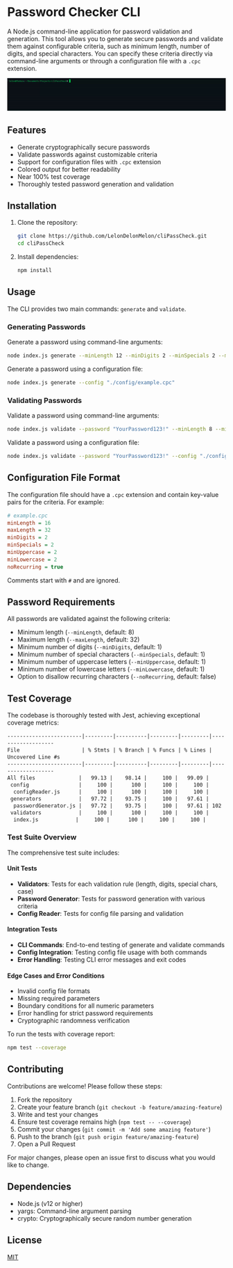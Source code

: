 # Password Checker CLI

A Node.js command-line application for password validation and generation. This tool allows you to generate secure passwords and validate them against configurable criteria, such as minimum length, number of digits, and special characters. You can specify these criteria directly via command-line arguments or through a configuration file with a `.cpc` extension.

![Password Checker CLI Demo](./assets/cpcdemo.gif)

## Features

- Generate cryptographically secure passwords
- Validate passwords against customizable criteria
- Support for configuration files with `.cpc` extension
- Colored output for better readability
- Near 100% test coverage
- Thoroughly tested password generation and validation

## Installation

1. Clone the repository:

   ```sh
   git clone https://github.com/LelonDelonMelon/cliPassCheck.git
   cd cliPassCheck
   ```

2. Install dependencies:

   ```sh
   npm install
   ```

## Usage

The CLI provides two main commands: `generate` and `validate`.

### Generating Passwords

Generate a password using command-line arguments:

```sh
node index.js generate --minLength 12 --minDigits 2 --minSpecials 2 --minUppercase 1 --minLowercase 1
```

Generate a password using a configuration file:

```sh
node index.js generate --config "./config/example.cpc"
```

### Validating Passwords

Validate a password using command-line arguments:

```sh
node index.js validate --password "YourPassword123!" --minLength 8 --minDigits 2 --minSpecials 1
```

Validate a password using a configuration file:

```sh
node index.js validate --password "YourPassword123!" --config "./config/example.cpc"
```

## Configuration File Format

The configuration file should have a `.cpc` extension and contain key-value pairs for the criteria. For example:

```ini
# example.cpc
minLength = 16
maxLength = 32
minDigits = 2
minSpecials = 2
minUppercase = 2
minLowercase = 2
noRecurring = true
```

Comments start with `#` and are ignored.

## Password Requirements

All passwords are validated against the following criteria:

- Minimum length (`--minLength`, default: 8)
- Maximum length (`--maxLength`, default: 32)
- Minimum number of digits (`--minDigits`, default: 1)
- Minimum number of special characters (`--minSpecials`, default: 1)
- Minimum number of uppercase letters (`--minUppercase`, default: 1)
- Minimum number of lowercase letters (`--minLowercase`, default: 1)
- Option to disallow recurring characters (`--noRecurring`, default: false)

## Test Coverage

The codebase is thoroughly tested with Jest, achieving exceptional coverage metrics:

```
------------------------|---------|----------|---------|---------|-------------------
File                    | % Stmts | % Branch | % Funcs | % Lines | Uncovered Line #s
------------------------|---------|----------|---------|---------|-------------------
All files              |   99.13 |    98.14 |     100 |   99.09 |
 config                |     100 |      100 |     100 |     100 |
  configReader.js      |     100 |      100 |     100 |     100 |
 generators            |   97.72 |    93.75 |     100 |   97.61 |
  passwordGenerator.js |   97.72 |    93.75 |     100 |   97.61 | 102
 validators            |     100 |      100 |     100 |     100 |
  index.js            |     100 |      100 |     100 |     100 |
```

### Test Suite Overview

The comprehensive test suite includes:

#### Unit Tests

- **Validators**: Tests for each validation rule (length, digits, special chars, case)
- **Password Generator**: Tests for password generation with various criteria
- **Config Reader**: Tests for config file parsing and validation

#### Integration Tests

- **CLI Commands**: End-to-end testing of generate and validate commands
- **Config Integration**: Testing config file usage with both commands
- **Error Handling**: Testing CLI error messages and exit codes

#### Edge Cases and Error Conditions

- Invalid config file formats
- Missing required parameters
- Boundary conditions for all numeric parameters
- Error handling for strict password requirements
- Cryptographic randomness verification

To run the tests with coverage report:

```sh
npm test --coverage
```

## Contributing

Contributions are welcome! Please follow these steps:

1. Fork the repository
2. Create your feature branch (`git checkout -b feature/amazing-feature`)
3. Write and test your changes
4. Ensure test coverage remains high (`npm test -- --coverage`)
5. Commit your changes (`git commit -m 'Add some amazing feature'`)
6. Push to the branch (`git push origin feature/amazing-feature`)
7. Open a Pull Request

For major changes, please open an issue first to discuss what you would like to change.

## Dependencies

- Node.js (v12 or higher)
- yargs: Command-line argument parsing
- crypto: Cryptographically secure random number generation

## License

[MIT](https://choosealicense.com/licenses/mit/)
